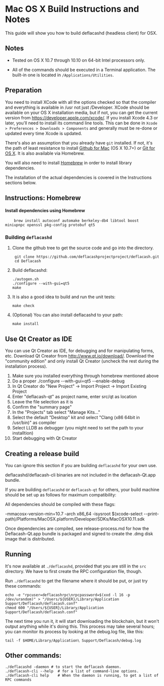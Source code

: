Mac OS X Build Instructions and Notes
====================================
This guide will show you how to build deflacashd (headless client) for OSX.

Notes
-----

* Tested on OS X 10.7 through 10.10 on 64-bit Intel processors only.

* All of the commands should be executed in a Terminal application. The
built-in one is located in `/Applications/Utilities`.

Preparation
-----------

You need to install XCode with all the options checked so that the compiler
and everything is available in /usr not just /Developer. XCode should be
available on your OS X installation media, but if not, you can get the
current version from https://developer.apple.com/xcode/. If you install
Xcode 4.3 or later, you'll need to install its command line tools. This can
be done in `Xcode > Preferences > Downloads > Components` and generally must
be re-done or updated every time Xcode is updated.

There's also an assumption that you already have `git` installed. If
not, it's the path of least resistance to install [Github for Mac](https://mac.github.com/)
(OS X 10.7+) or
[Git for OS X](https://code.google.com/p/git-osx-installer/). It is also
available via Homebrew.

You will also need to install [Homebrew](http://brew.sh) in order to install library
dependencies.

The installation of the actual dependencies is covered in the Instructions
sections below.

Instructions: Homebrew
----------------------

#### Install dependencies using Homebrew

        brew install autoconf automake berkeley-db4 libtool boost miniupnpc openssl pkg-config protobuf qt5

### Building `deflacashd`

1. Clone the github tree to get the source code and go into the directory.

        git clone https://github.com/deflacashprojectproject/deflacash.git
        cd Deflacash

2.  Build deflacashd:

        ./autogen.sh
        ./configure --with-gui=qt5
        make

3.  It is also a good idea to build and run the unit tests:

        make check

4.  (Optional) You can also install deflacashd to your path:

        make install

Use Qt Creator as IDE
------------------------
You can use Qt Creator as IDE, for debugging and for manipulating forms, etc.
Download Qt Creator from http://www.qt.io/download/. Download the "community edition" and only install Qt Creator (uncheck the rest during the installation process).

1. Make sure you installed everything through homebrew mentioned above
2. Do a proper ./configure --with-gui=qt5 --enable-debug
3. In Qt Creator do "New Project" -> Import Project -> Import Existing Project
4. Enter "deflacash-qt" as project name, enter src/qt as location
5. Leave the file selection as it is
6. Confirm the "summary page"
7. In the "Projects" tab select "Manage Kits..."
8. Select the default "Desktop" kit and select "Clang (x86 64bit in /usr/bin)" as compiler
9. Select LLDB as debugger (you might need to set the path to your installtion)
10. Start debugging with Qt Creator

Creating a release build
------------------------
You can ignore this section if you are building `deflacashd` for your own use.

deflacashd/deflacash-cli binaries are not included in the deflacash-Qt.app bundle.

If you are building `deflacashd` or `deflacash-qt` for others, your build machine should be set up
as follows for maximum compatibility:

All dependencies should be compiled with these flags:

 -mmacosx-version-min=10.7
 -arch x86_64
 -isysroot $(xcode-select --print-path)/Platforms/MacOSX.platform/Developer/SDKs/MacOSX10.11.sdk

Once dependencies are compiled, see release-process.md for how the Deflacash-Qt.app
bundle is packaged and signed to create the .dmg disk image that is distributed.

Running
-------

It's now available at `./deflacashd`, provided that you are still in the `src`
directory. We have to first create the RPC configuration file, though.

Run `./deflacashd` to get the filename where it should be put, or just try these
commands:

    echo -e "rpcuser=deflacashrpc\nrpcpassword=$(xxd -l 16 -p /dev/urandom)" > "/Users/${USER}/Library/Application Support/Deflacash/deflacash.conf"
    chmod 600 "/Users/${USER}/Library/Application Support/Deflacash/deflacash.conf"

The next time you run it, it will start downloading the blockchain, but it won't
output anything while it's doing this. This process may take several hours;
you can monitor its process by looking at the debug.log file, like this:

    tail -f $HOME/Library/Application\ Support/Deflacash/debug.log

Other commands:
-------

    ./deflacashd -daemon # to start the deflacash daemon.
    ./deflacash-cli --help  # for a list of command-line options.
    ./deflacash-cli help    # When the daemon is running, to get a list of RPC commands
